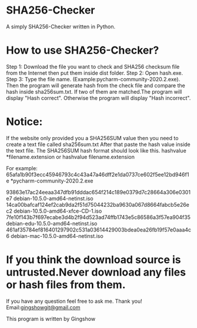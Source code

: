 # SHA256-Checker
A simply SHA256-Checker written in Python.

# How to use SHA256-Checker?
Step 1: Download the file you want to check and SHA256 checksum file from the Internet then put them inside dist folder.
Step 2: Open hash.exe.
Step 3: Type the file name.
(Example:pycharm-community-2020.2.exe). 
Then the program will generate hash from the check file and compare the hash inside sha256sum.txt.
If two of them are matched.The program will display "Hash correct".
Otherwise the program will display "Hash incorrect".

# Notice:
If the website only provided you a SHA256SUM value then you need to create a text file called sha256sum.txt
After that paste the hash value inside the text file.
The SHA256SUM hash format should look like this.
hashvalue *filename.extension
or
hashvalue filename.extension

For example:
65afa1b90f3ecc45946793c4c43a47a46dff2e1da0737ce602f5ee12bd946f1e *pycharm-community-2020.2.exe

93863e17ac24eeaa347dfb91dddac654f214c189e0379d7c28664a306e0301e7  debian-10.5.0-amd64-netinst.iso
14ca00bafcaf124ef2cab9da2f51d75044232ba9630a067d8664fabcb5e26ec2  debian-10.5.0-amd64-xfce-CD-1.iso
7fe10f143b7f697ecabe3d4b2f94d523ad74ffb1743e5c86586a3f57ea904f35  debian-edu-10.5.0-amd64-netinst.iso
461af35784ef816401297902c531a03614429003bdea0ea26fb19f57e0aaa4c6  debian-mac-10.5.0-amd64-netinst.iso

# If you think the download source is untrusted.Never download any files or hash files from them. 

If you have any question feel free to ask me. Thank you!
Email:gingshowgit@gmail.com

This program is written by Gingshow


